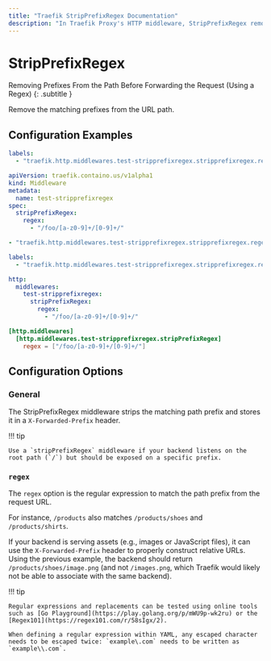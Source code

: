 ```yaml
---
title: "Traefik StripPrefixRegex Documentation"
description: "In Traefik Proxy's HTTP middleware, StripPrefixRegex removes prefixes from paths before forwarding requests, using regex. Read the technical documentation."
---
```


# StripPrefixRegex

Removing Prefixes From the Path Before Forwarding the Request (Using a Regex)
{: .subtitle }

Remove the matching prefixes from the URL path.

## Configuration Examples

```yaml tab="Docker"
labels:
  - "traefik.http.middlewares.test-stripprefixregex.stripprefixregex.regex=/foo/[a-z0-9]+/[0-9]+/"
```

```yaml tab="Kubernetes"
apiVersion: traefik.containo.us/v1alpha1
kind: Middleware
metadata:
  name: test-stripprefixregex
spec:
  stripPrefixRegex:
    regex:
      - "/foo/[a-z0-9]+/[0-9]+/"
```

```yaml tab="Consul Catalog"
- "traefik.http.middlewares.test-stripprefixregex.stripprefixregex.regex=/foo/[a-z0-9]+/[0-9]+/"
```

```yaml tab="Rancher"
labels:
  - "traefik.http.middlewares.test-stripprefixregex.stripprefixregex.regex=/foo/[a-z0-9]+/[0-9]+/"
```

```yaml tab="File (YAML)"
http:
  middlewares:
    test-stripprefixregex:
      stripPrefixRegex:
        regex:
          - "/foo/[a-z0-9]+/[0-9]+/"
```

```toml tab="File (TOML)"
[http.middlewares]
  [http.middlewares.test-stripprefixregex.stripPrefixRegex]
    regex = ["/foo/[a-z0-9]+/[0-9]+/"]
```

## Configuration Options

### General

The StripPrefixRegex middleware strips the matching path prefix and stores it in a `X-Forwarded-Prefix` header.

!!! tip

    Use a `stripPrefixRegex` middleware if your backend listens on the root path (`/`) but should be exposed on a specific prefix.

### `regex`

The `regex` option is the regular expression to match the path prefix from the request URL.

For instance, `/products` also matches `/products/shoes` and `/products/shirts`.

If your backend is serving assets (e.g., images or JavaScript files), it can use the `X-Forwarded-Prefix` header to properly construct relative URLs.
Using the previous example, the backend should return `/products/shoes/image.png` (and not `/images.png`, which Traefik would likely not be able to associate with the same backend).

!!! tip

    Regular expressions and replacements can be tested using online tools such as [Go Playground](https://play.golang.org/p/mWU9p-wk2ru) or the [Regex101](https://regex101.com/r/58sIgx/2).

    When defining a regular expression within YAML, any escaped character needs to be escaped twice: `example\.com` needs to be written as `example\\.com`.
